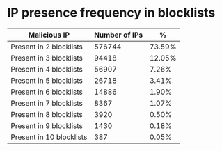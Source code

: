 # IP presence frequency in blocklists
| Malicious IP | Number of IPs | % |
|----|----|----|
| Present in 2 blocklists | 576744 | 73.59% |
| Present in 3 blocklists | 94418 | 12.05% |
| Present in 4 blocklists | 56907 | 7.26% |
| Present in 5 blocklists | 26718 | 3.41% |
| Present in 6 blocklists | 14886 | 1.90% |
| Present in 7 blocklists | 8367 | 1.07% |
| Present in 8 blocklists | 3920 | 0.50% |
| Present in 9 blocklists | 1430 | 0.18% |
| Present in 10 blocklists | 387 | 0.05% |
